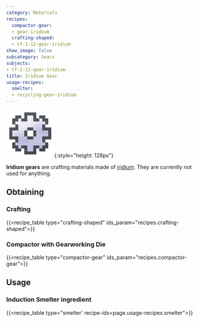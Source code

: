```yaml
---
category: Materials
recipes:
  compactor-gear:
  - gear-iridium
  crafting-shaped:
  - tf-1-12-gear-iridium
show_image: false
subcategory: Gears
subjects:
- tf-1-12-gear-iridium
title: Iridium Gear
usage-recipes:
  smelter:
  - recycling-gear-iridium
---
```


![Iridium gear](/assets/images/docs/1.12/thermal-foundation/gear-iridium.png){:style="height: 128px"}


**Iridium gears** are crafting materials made of
[iridium](../iridium-ingot/). They are currently not used for anything.


Obtaining
---------

### Crafting
{{<recipe_table type="crafting-shaped" ids_param="recipes.crafting-shaped">}}

### Compactor with Gearworking Die
{{<recipe_table type="compactor-gear" ids_param="recipes.compactor-gear">}}


Usage
-----

### Induction Smelter ingredient
{{<recipe_table type="smelter' recipe-ids=page.usage-recipes.smelter">}}
